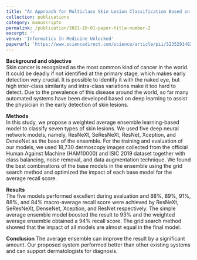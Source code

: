 ```yaml
---
title: "An Approach for Multiclass Skin Lesion Classification Based on Ensemble Learning"
collection: publications
category: manuscripts
permalink: /publication/2021-10-01-paper-title-number-2
excerpt: ''
venue: 'Informatics In Medicine Unlocked'
paperurl: 'https://www.sciencedirect.com/science/article/pii/S2352914821001465'
---
```


**Background and objective**\
Skin cancer is recognized as the most common kind of cancer in the world. It could be deadly if not identified at the primary stage, which makes early detection very crucial. It is possible to identify it with the naked eye, but high inter-class similarity and intra-class variations make it too hard to detect. Due to the prevalence of this disease around the world, so far many automated systems have been developed based on deep learning to assist the physician in the early detection of skin lesions.

**Methods**\
In this study, we propose a weighted average ensemble learning-based model to classify seven types of skin lesions. We used five deep neural network models, namely, ResNeXt, SeResNeXt, ResNet, Xception, and DenseNet as the base of the ensemble. For the training and evaluation of our models, we used 18,730 dermoscopy images collected from the official Human Against Machine (HAM10000) and ISIC 2019 dataset together with class balancing, noise removal, and data augmentation technique. We found the best combinations of the base models in the ensemble using the grid search method and optimized the impact of each base model for the average recall score.

**Results**\
The five models performed excellent during evaluation and 88%, 89%, 91%, 88%, and 84% macro-average recall score were achieved by ResNeXt, SeResNeXt, DenseNet, Xception, and ResNet respectively. The simple average ensemble model boosted the result to 93% and the weighted average ensemble obtained a 94% recall score. The grid search method showed that the impact of all models are almost equal in the final model.

**Conclusion**
The average ensemble can improve the result by a significant amount. Our proposed system performed better than other existing systems and can support dermatologists for diagnosis.
